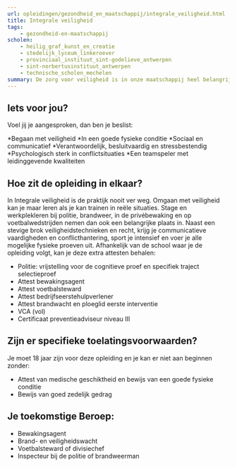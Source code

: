 ```yaml
---
url: opleidingen/gezondheid_en_maatschappij/integrale_veiligheid.html
title: Integrale veiligheid
tags:
    - gezondheid-en-maatschappij
scholen:
    - heilig_graf_kunst_en_creatie
    - stedelijk_lyceum_linkeroever
    - provinciaal_instituut_sint-godelieve_antwerpen
    - sint-norbertusinstituut_antwerpen
    - technische_scholen_mechelen
summary: De zorg voor veiligheid is in onze maatschappij heel belangrijk. Er is dan ook een grote vraag naar goed opgeleide werknemers in de zeer uitleenlopende domeinen van de veiligheidssector. Je kan bijvoorbeeld bij de politie of brandweer terecht komen, ingeschakeld worden als privébewaker of meedraaien in een equipe van voetbalstewards.
---
```


## Iets voor jou?

Voel jij je aangesproken, dan ben je beslist:

*Begaan met veiligheid
*In een goede fysieke conditie
*Sociaal en communicatief
*Verantwoordelijk, besluitvaardig en stressbestendig
*Psychologisch sterk in conflictsituaties
*Een teamspeler met leidinggevende kwaliteiten

## Hoe zit de opleiding in elkaar?

In Integrale veiligheid is de praktijk nooit ver weg. Omgaan met veiligheid kan je maar leren als je kan trainen in reële situaties. Stage en werkplekleren bij politie, brandweer, in de privébewaking en op voetbalwedstrijden nemen dan ook een belangrijke plaats in. Naast een stevige brok veiligheidstechnieken en recht, krijg je communicatieve vaardigheden en conflicthantering, sport je intensief en voer je alle mogelijke fysieke proeven uit. Afhankelijk van de school waar je de opleiding volgt, kan je deze extra attesten behalen:

* Politie: vrijstelling voor de cognitieve proef en specifiek traject selectieproef
* Attest bewakingsagent
* Attest voetbalsteward
* Attest bedrijfseerstehulpverlener
* Attest brandwacht en ploeglid eerste interventie
* VCA (vol)
* Certificaat preventieadviseur niveau III

## Zijn er specifieke toelatingsvoorwaarden?

Je moet 18 jaar zijn voor deze opleiding en je kan er niet aan beginnen zonder:

* Attest van medische geschiktheid en bewijs van een goede fysieke conditie
* Bewijs van goed zedelijk gedrag

## Je toekomstige Beroep:

* Bewakingsagent
* Brand- en veiligheidswacht
* Voetbalsteward of divisiechef
* Inspecteur bij de politie of brandweerman